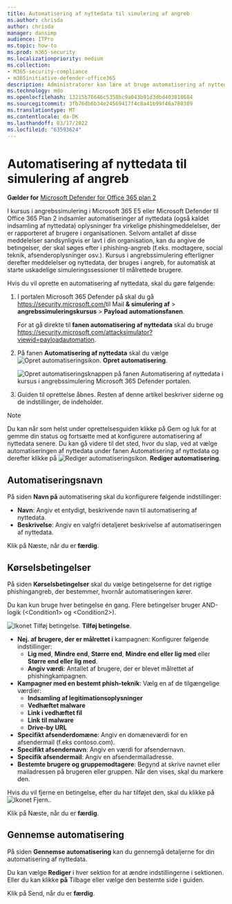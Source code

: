 ```yaml
---
title: Automatisering af nyttedata til simulering af angreb
ms.author: chrisda
author: chrisda
manager: dansimp
audience: ITPro
ms.topic: how-to
ms.prod: m365-security
ms.localizationpriority: medium
ms.collection:
- M365-security-compliance
- m365initiative-defender-office365
description: Administratorer kan lære at bruge automatisering af nyttedata (indsamling af nyttedata) til at indsamle og starte automatiserede simuleringskurser til simulering af angreb i Microsoft Defender Office 365 Plan 2.
ms.technology: mdo
ms.openlocfilehash: 13215b76646c5358bc9a043b91d3dbd403818684
ms.sourcegitcommit: 3fb76db6b34e24569417f4c8a41b99f46a780389
ms.translationtype: MT
ms.contentlocale: da-DK
ms.lasthandoff: 03/17/2022
ms.locfileid: "63593624"
---
```

# <a name="payload-automations-for-attack-simulation-training"></a>Automatisering af nyttedata til simulering af angreb

**Gælder for** [Microsoft Defender for Office 365 plan 2](defender-for-office-365.md)

I kursus i angrebssimulering i Microsoft 365 E5 eller Microsoft Defender til Office 365 Plan 2 indsamler automatiseringer af nyttedata (også kaldet indsamling af nyttedata) oplysninger fra virkelige phishingmeddelelser, der er rapporteret af brugere i organisationen. Selvom antallet af disse meddelelser sandsynligvis er lavt i din organisation, kan du angive de betingelser, der skal søges efter i phishing-angreb (f.eks. modtagere, social teknik, afsenderoplysninger osv.). Kursus i angrebssimulering efterligner derefter meddelelser og nyttedata, der bruges i angreb, for automatisk at starte uskadelige simuleringssessioner til målrettede brugere.

Hvis du vil oprette en automatisering af nyttedata, skal du gøre følgende:

1. I portalen Microsoft 365 Defender på skal du gå <https://security.microsoft.com/>til Mail **& simulering af** \> **angrebssimuleringskursus** \> **Payload automationsfanen**.

   For at gå direkte til **fanen automatisering af nyttedata** skal du bruge <https://security.microsoft.com/attacksimulator?viewid=payloadautomation>.

2. På fanen **Automatisering af nyttedata** skal du vælge ![Opret automatiseringsikon.](../../media/m365-cc-sc-create-icon.png) **Opret automatisering**.

   ![Opret automatiseringsknappen på fanen Automatisering af nyttedata i kursus i angrebssimulering Microsoft 365 Defender portalen.](../../media/attack-sim-training-payload-automations-create.png)

3. Guiden til oprettelse åbnes. Resten af denne artikel beskriver siderne og de indstillinger, de indeholder.

> [!NOTE]
> Du kan når som helst under oprettelsesguiden klikke  på Gem og luk for at gemme din status og fortsætte med at konfigurere automatisering af nyttedata senere. Du kan gå videre til det sted, hvor du slap, ved at vælge automatiseringen af nyttedata under fanen Automatisering af nyttedata og derefter klikke på ![Rediger **automatiseringsikon**.](../../media/m365-cc-sc-edit-icon.png) **Rediger automatisering**.

## <a name="automation-name"></a>Automatiseringsnavn

På siden **Navn på** automatisering skal du konfigurere følgende indstillinger:

- **Navn**: Angiv et entydigt, beskrivende navn til automatisering af nyttedata.
- **Beskrivelse**: Angiv en valgfri detaljeret beskrivelse af automatiseringen af nyttedata.

Klik på Næste, når du er **færdig**.

## <a name="run-conditions"></a>Kørselsbetingelser

På siden **Kørselsbetingelser** skal du vælge betingelserne for det rigtige phishingangreb, der bestemmer, hvornår automatiseringen kører.

Du kan kun bruge hver betingelse én gang. Flere betingelser bruger AND-logik (\<Condition1\> og \<Condition2\>).

![Ikonet Tilføj betingelse.](../../media/m365-cc-sc-create-icon.png) **Tilføj betingelse**.

- **Nej. af brugere, der er målrettet i** kampagnen: Konfigurer følgende indstillinger:
  - **Lig med**, **Mindre end**, **Større end**, **Mindre end eller lig med** eller **Større end eller lig med**.
  - **Angiv værdi**: Antallet af brugere, der er blevet målrettet af phishingkampagnen.
- **Kampagner med en bestemt phish-teknik**: Vælg en af de tilgængelige værdier:
  - **Indsamling af legitimationsoplysninger**
  - **Vedhæftet malware**
  - **Link i vedhæftet fil**
  - **Link til malware**
  - **Drive-by URL**
- **Specifikt afsenderdomæne**: Angiv en domæneværdi for en afsendermail (f.eks contoso.com).
- **Specifikt afsendernavn**: Angiv en værdi for afsendernavn.
- **Specifik afsendermail**: Angiv en afsendermailadresse.
- **Bestemte brugere og gruppemodtagere**: Begynd at skrive navnet eller mailadressen på brugeren eller gruppen. Når den vises, skal du markere den.

Hvis du vil fjerne en betingelse, efter du har tilføjet den, skal du klikke på ![Ikonet Fjern.](../../media/m365-cc-sc-delete-icon.png).

Klik på Næste, når du er **færdig**.

## <a name="review-automation"></a>Gennemse automatisering

På siden **Gennemse automatisering** kan du gennemgå detaljerne for din automatisering af nyttedata.

Du kan vælge **Rediger** i hver sektion for at ændre indstillingerne i sektionen. Eller du kan klikke **på** Tilbage eller vælge den bestemte side i guiden.

Klik på Send, når du er **færdig**.
